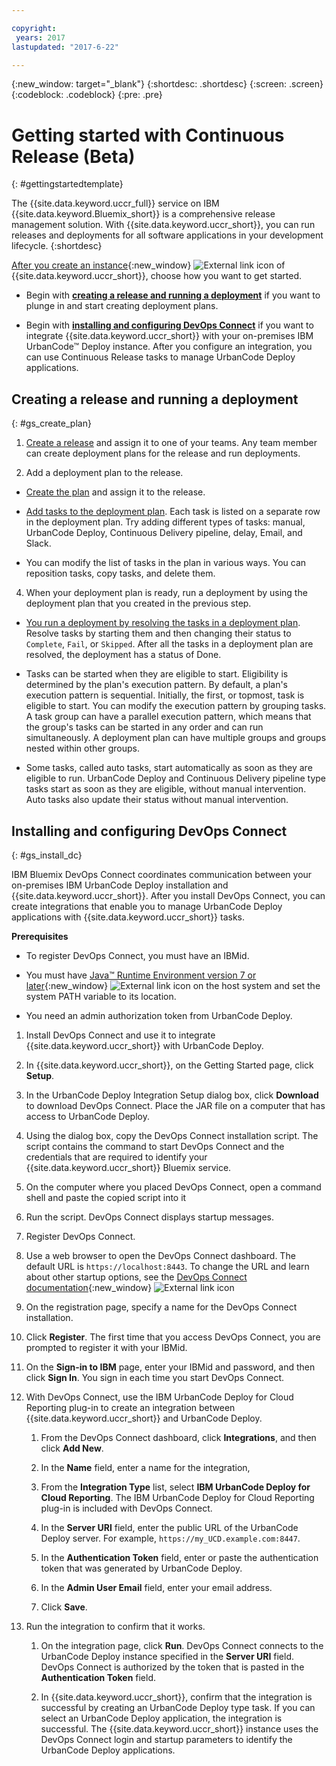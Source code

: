 ```yaml
---

copyright:
 years: 2017
lastupdated: "2017-6-22"

---
```


{:new_window: target="_blank"}
{:shortdesc: .shortdesc}
{:screen: .screen}
{:codeblock: .codeblock}
{:pre: .pre}


# Getting started with Continuous Release (Beta)

{: #gettingstartedtemplate}

The {{site.data.keyword.uccr_full}} service on IBM {{site.data.keyword.Bluemix_short}} is a comprehensive release management solution. With {{site.data.keyword.uccr_short}}, you can run releases and deployments for all software applications in your development lifecycle.
{:shortdesc}

[After you create an instance](https://console.ng.bluemix.net/catalog/services/continuous-release/){:new_window} ![External link icon](../../icons/launch-glyph.svg "External link icon") of {{site.data.keyword.uccr_short}}, choose how you want to get started.

* Begin with **[creating a release and running a deployment](#gs_create_plan)** if you want to plunge in and start creating deployment plans.

* Begin with **[installing and configuring DevOps Connect](#gs_install_dc)** if you want to integrate {{site.data.keyword.uccr_short}} with your on-premises IBM UrbanCode&trade; Deploy instance. After you configure an integration, you can use Continuous Release tasks to manage UrbanCode Deploy applications.


## Creating a release and running a deployment
{: #gs_create_plan}

1. [Create a release](/docs/services/UCCR/UCCR_releases.html##releases_create) and assign it to one of your teams. Any team member can create deployment plans for the release and run deployments.

1. Add a deployment plan to the release.

  * [Create the plan](/docs/services/UCCR/UCCR_releases.html#releases_planAdd) and assign it to the release. 

  * [Add tasks to the deployment plan](/docs/services/UCCR/UCCR_tasks.html#tasks_create). Each task is listed on a separate row in the deployment plan. Try adding different types of tasks: manual, UrbanCode Deploy, Continuous Delivery pipeline, delay, Email, and Slack.

  * You can modify the list of tasks in the plan in various ways. You can reposition tasks, copy tasks, and delete them. 

4. When your deployment plan is ready, run a deployment by using the deployment plan that you created in the previous step.

  * [You run a deployment by resolving the tasks in a deployment plan](/docs/services/UCCR/UCCR_deployRun.html). Resolve tasks by starting them and then changing their status to `Complete`, `Fail`, or `Skipped`. After all the tasks in a deployment plan are resolved, the deployment has a status of Done.

  * Tasks can be started when they are eligible to start. Eligibility is determined by the plan's execution pattern. By default, a plan's execution pattern is sequential. Initially, the first, or topmost, task is eligible to start. You can modify the execution pattern by grouping tasks. A task group can have a parallel execution pattern, which means that the group's tasks can be started in any order and can run simultaneously. A deployment plan can have multiple groups and groups nested within other groups.

  * Some tasks, called auto tasks, start automatically as soon as they are eligible to run. UrbanCode Deploy and Continuous Delivery pipeline type tasks start as soon as they are eligible, without manual intervention. Auto tasks also update their status without manual intervention.  

## Installing and configuring DevOps Connect
{: #gs_install_dc}

IBM Bluemix DevOps Connect coordinates communication between your on-premises IBM UrbanCode Deploy installation and {{site.data.keyword.uccr_short}}. After you install DevOps Connect, you can create integrations that enable you to manage UrbanCode Deploy applications with {{site.data.keyword.uccr_short}} tasks.

**Prerequisites**

* To register DevOps Connect, you must have an IBMid.

* You must have [Java™ Runtime Environment version 7 or later](https://java.com/en/download/){:new_window} ![External link icon](../../icons/launch-glyph.svg "External link icon") on the host system and set the system PATH variable to its location.

* You need an admin authorization token from UrbanCode Deploy.   


1. Install DevOps Connect and use it to integrate {{site.data.keyword.uccr_short}} with UrbanCode Deploy.

  1.  In {{site.data.keyword.uccr_short}}, on the Getting Started page, click **Setup**.

  1.  In the UrbanCode Deploy Integration Setup dialog box, click **Download** to download DevOps Connect. Place the JAR file on a computer that has access to UrbanCode Deploy.

  1.  Using the dialog box, copy the DevOps Connect installation script. The script contains the command to start DevOps Connect and the credentials that are required to identify your {{site.data.keyword.uccr_short}} Bluemix service.

  1.  On the computer where you placed DevOps Connect, open a command shell and paste the copied script into it

  1.  Run the script.  DevOps Connect displays startup messages.

2. Register DevOps Connect.

  1.  Use a web browser to open the DevOps Connect dashboard. The default URL is `https://localhost:8443`. To change the URL and learn about other startup options, see the [DevOps Connect documentation](https://developer.ibm.com/urbancode/plugindoc/urbancode-sync/ibm-urbancode-sync-utility/1-2/){:new_window} ![External link icon](../../icons/launch-glyph.svg "External link icon")

  1.  On the registration page, specify a name for the DevOps Connect installation.

  1.  Click **Register**. The first time that you access DevOps Connect, you are prompted to register it with your IBMid.

  1.  On the **Sign-in to IBM** page, enter your IBMid and password, and then click **Sign In**. You sign in each time you start DevOps Connect.

3. With DevOps Connect, use the IBM UrbanCode Deploy for Cloud Reporting plug-in to create an integration between {{site.data.keyword.uccr_short}} and UrbanCode Deploy.

    1.  From the DevOps Connect dashboard, click **Integrations**, and then click **Add New**.

    1.  In the **Name** field, enter a name for the integration,

    1.  From the **Integration Type** list, select **IBM UrbanCode Deploy for Cloud Reporting**. The IBM UrbanCode Deploy for Cloud Reporting plug-in is included with DevOps Connect.

    1.  In the **Server URI** field, enter the public URL of the UrbanCode Deploy server. For example, `https://my_UCD.example.com:8447`.

    1.  In the **Authentication Token** field, enter or paste the authentication token that was generated by UrbanCode Deploy.

    1.  In the **Admin User Email** field, enter your email address.

    1.  Click **Save**.

4.  Run the integration to confirm that it works.

    1.  On the integration page, click **Run**. DevOps Connect connects to the UrbanCode Deploy instance specified in the **Server URI** field. DevOps Connect is authorized by the token that is pasted in the **Authentication Token** field.

    1.  In {{site.data.keyword.uccr_short}}, confirm that the integration is successful by creating an UrbanCode Deploy type task. If you can select an UrbanCode Deploy application, the integration is successful. The {{site.data.keyword.uccr_short}} instance uses the DevOps Connect login and startup parameters to identify the UrbanCode Deploy applications.  

